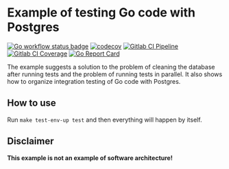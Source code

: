 # Example of testing Go code with Postgres

[![Go workflow status badge](https://github.com/xorcare/testing-go-code-with-postgres/actions/workflows/go.yml/badge.svg?branch=main)](https://github.com/xorcare/testing-go-code-with-postgres/actions/workflows/go.yml)
[![codecov](https://codecov.io/github/xorcare/testing-go-code-with-postgres/branch/main/graph/badge.svg?token=AmPmVHf2ej)](https://codecov.io/github/xorcare/testing-go-code-with-postgres/tree/main)
[![Gitlab CI Pipeline](https://gitlab.com/xorcare/testing-go-code-with-postgres/badges/main/pipeline.svg)](https://gitlab.com/xorcare/testing-go-code-with-postgres/tree/main)
[![Gitlab CI Coverage](https://gitlab.com/xorcare/testing-go-code-with-postgres/badges/main/coverage.svg)](https://gitlab.com/xorcare/testing-go-code-with-postgres/tree/main)
[![Go Report Card](https://goreportcard.com/badge/github.com/xorcare/testing-go-code-with-postgres)](https://goreportcard.com/report/github.com/xorcare/testing-go-code-with-postgres)

The example suggests a solution to the problem of cleaning the database after
running tests and the problem of running tests in parallel. It also shows how
to organize integration testing of Go code with Postgres.

## How to use

Run `make test-env-up test` and then everything will happen by itself.

## Disclaimer

**This example is not an example of software architecture!**
